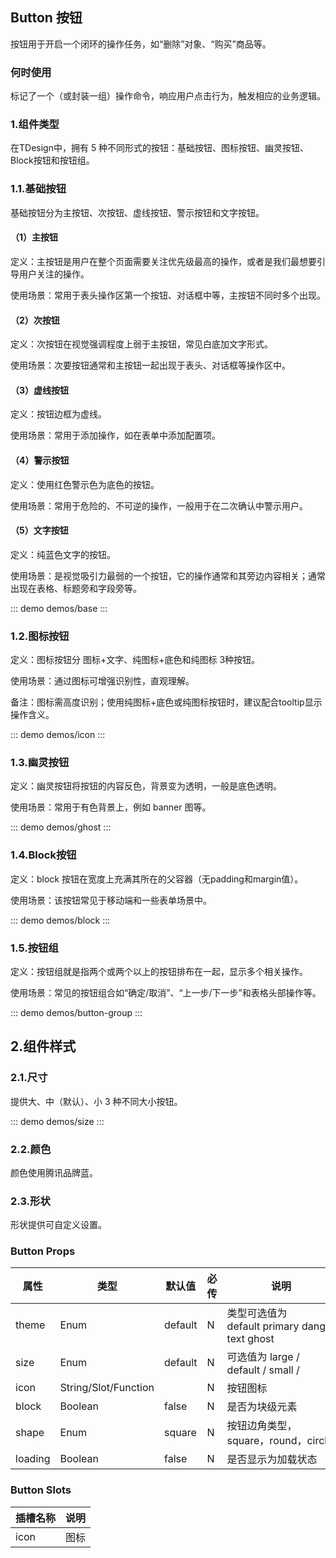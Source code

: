 ## Button 按钮

按钮用于开启一个闭环的操作任务，如“删除”对象、“购买”商品等。

### 何时使用
标记了一个（或封装一组）操作命令，响应用户点击行为，触发相应的业务逻辑。

### 1.组件类型
在TDesign中，拥有 5 种不同形式的按钮：基础按钮、图标按钮、幽灵按钮、Block按钮和按钮组。

### 1.1.基础按钮
基础按钮分为主按钮、次按钮、虚线按钮、警示按钮和文字按钮。

#### （1）主按钮
定义：主按钮是用户在整个页面需要关注优先级最高的操作，或者是我们最想要引导用户关注的操作。

使用场景：常用于表头操作区第一个按钮、对话框中等，主按钮不同时多个出现。

#### （2）次按钮
定义：次按钮在视觉强调程度上弱于主按钮，常见白底加文字形式。

使用场景：次要按钮通常和主按钮一起出现于表头、对话框等操作区中。

#### （3）虚线按钮
定义：按钮边框为虚线。

使用场景：常用于添加操作，如在表单中添加配置项。

#### （4）警示按钮
定义：使用红色警示色为底色的按钮。

使用场景：常用于危险的、不可逆的操作，一般用于在二次确认中警示用户。

#### （5）文字按钮
定义：纯蓝色文字的按钮。

使用场景：是视觉吸引力最弱的一个按钮，它的操作通常和其旁边内容相关；通常出现在表格、标题旁和字段旁等。

::: demo demos/base
:::

### 1.2.图标按钮
定义：图标按钮分 图标+文字、纯图标+底色和纯图标 3种按钮。

使用场景：通过图标可增强识别性，直观理解。

备注：图标需高度识别；使用纯图标+底色或纯图标按钮时，建议配合tooltip显示操作含义。

::: demo demos/icon 
:::

### 1.3.幽灵按钮
定义：幽灵按钮将按钮的内容反色，背景变为透明，一般是底色透明。

使用场景：常用于有色背景上，例如 banner 图等。

::: demo demos/ghost
:::

### 1.4.Block按钮
定义：block 按钮在宽度上充满其所在的父容器（无padding和margin值）。

使用场景：该按钮常见于移动端和一些表单场景中。

::: demo demos/block
:::

### 1.5.按钮组
定义：按钮组就是指两个或两个以上的按钮排布在一起，显示多个相关操作。

使用场景：常见的按钮组合如“确定/取消”、“上一步/下一步”和表格头部操作等。

::: demo demos/button-group
:::

## 2.组件样式

### 2.1.尺寸
提供大、中（默认）、小 3 种不同大小按钮。

::: demo demos/size
:::

### 2.2.颜色
颜色使用腾讯品牌蓝。

### 2.3.形状
形状提供可自定义设置。

### Button Props
| 属性 | 类型 | 默认值 | 必传 | 说明 |
|-----|-----|-----|-----|-----|
|theme|Enum|default|N|类型可选值为default primary danger text ghost|
|size|Enum|default|N|可选值为 large / default / small /  |
|icon|String/Slot/Function| |N|按钮图标 |
|block|Boolean|false|N|是否为块级元素|
|shape|Enum|square|N|按钮边角类型，square，round，circle|
|loading|Boolean|false|N|是否显示为加载状态|

### Button Slots
| 插槽名称| 说明 |
|-----|-----|
| icon | 图标 |
